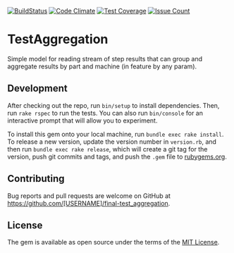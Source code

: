 [![BuildStatus](https://travis-ci.org/AVGTechnologies/test-aggregation.svg)](https://travis-ci.org/AVGTechnologies/test-aggregation)
[![Code Climate](https://codeclimate.com/github/AVGTechnologies/test-aggregation/badges/gpa.svg)](https://codeclimate.com/github/AVGTechnologies/test-aggregation)
[![Test Coverage](https://codeclimate.com/github/AVGTechnologies/test-aggregation/badges/coverage.svg)](https://codeclimate.com/github/AVGTechnologies/test-aggregation/coverage)
[![Issue Count](https://codeclimate.com/github/AVGTechnologies/test-aggregation/badges/issue_count.svg)](https://codeclimate.com/github/AVGTechnologies/test-aggregation)

# TestAggregation

Simple model for reading stream of step results that can group and aggregate
results by part and machine (in feature by any param).

## Development

After checking out the repo, run `bin/setup` to install dependencies. Then, run `rake rspec` to run the tests. You can also run `bin/console` for an interactive prompt that will allow you to experiment.

To install this gem onto your local machine, run `bundle exec rake install`. To release a new version, update the version number in `version.rb`, and then run `bundle exec rake release`, which will create a git tag for the version, push git commits and tags, and push the `.gem` file to [rubygems.org](https://rubygems.org).

## Contributing

Bug reports and pull requests are welcome on GitHub at https://github.com/[USERNAME]/final-test_aggregation.


## License

The gem is available as open source under the terms of the [MIT License](http://opensource.org/licenses/MIT).
